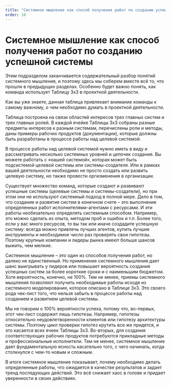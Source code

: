 ```yaml
---
title: "Системное мышление как способ получения работ по созданию успешной системы"
order: 10
---
```


# Системное мышление как способ получения работ по созданию успешной системы



Этим подразделом заканчивается содержательный разбор понятий системного мышления, и поэтому здесь мы соберем вместе всё то, что прошли в предыдущих разделах. Особенно будет важно понять, как команда использует Таблицу 3х3 в проектной деятельности.

Как вы уже знаете, данная таблица привлекает внимание команды к самому важному, о чем необходимо думать в проектной деятельности.

Таблица построена на связи областей интересов трех главных систем и трех главных ролей. В каждой ячейке Таблицы 3х3 собраны разные предметы интересов к разным системам, перечислены роли и методы, даны примеры рабочих продуктов (документации), которые должны быть разработаны в процессе работы над целевой системой.

В процессе работы над целевой системой нужно иметь в виду и рассматривать несколько системных уровней и цепочек создания. Вы можете работать с «нашей системой», которая может быть подсистемой целевой системы или системы-создателя. Или в рамках вашей деятельности необходимо не просто создать или развить целевую систему, но также провести оргизменения в организации.

Существует множество команд, которые создают и развивают успешные системы (целевые системы и системы-создатели), но при этом они не используют системный подход в полной мере. Дело в том, что создание и развитие систем в конечном счете – это выполнение определенных работ исполнителями-агентами с ресурсами. И эти работы необязательно определять системным способом. Например, это можно сделать из опыта, методом проб и ошибок и т.п. Более того, если у вас много ресурсов, то вы так или иначе создадите успешную систему: всегда можно привлечь лучших агентов, купить лучшие инструменты и необходимое число раз проверять свои гипотезы. Поэтому крупные компании и лидеры рынка имеют больше шансов выжить, чем мелкие.

Системное мышление – это один из способов получения работ, но далеко не единственный. Но применение системного мышления дает шанс выигрывать у лидеров или повышает вероятность создания успешных систем за более короткие сроки и с наименьшим бюджетом. Хотя вероятность, конечно, не 100%. Тем не менее, приемы системного мышления позволяют получить необходимые работы исходя из системного моделирования, которое описано в Таблице 3х3. Это своего рода чек-лист того, что нельзя забыть в процессе работы над созданием и развитием целевой системы.

Мы не говорим о 100% вероятности успеха, потому что, во-первых, этот чек-лист содержит лишь гипотезы. Например, гипотезы относительно неудовлетворенности клиентов или гипотезу архитектуры системы. Поэтому цикл проверки гипотез крутить все же придется, и это касается всех ячеек Таблицы 3х3. Во-вторых, для создания соответствующих рабочих продуктов потребуются прикладные методы и профессиональные исполнители. Тем не менее, системное мышление дает фундаментальную ясность касательно того, с чего начинать, когда столкнулся с чем-то новым и сложным.

В итоге системное мышление показывает, почему необходимо делать определенные работы, что ожидается в качестве результатов и задает тренд последующих действий. Это всё снижает хаос в голове и придает уверенности в своих действиях.

